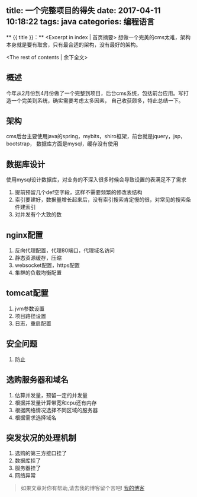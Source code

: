 title: 一个完整项目的得失
date: 2017-04-11 10:18:22
tags: java
categories: 编程语言
---
** {{ title }}：** <Excerpt in index | 首页摘要>
想做一个完美的cms太难，架构本身就是要有取舍，只有最合适的架构，没有最好的架构。
<!-- more -->
<The rest of contents | 余下全文>

## 概述
今年从2月份到4月份做了一个完整到项目，后台cms系统，包括前台应用。写打造一个完美到系统，确实需要考虑太多因素，
自己收获颇多，特此总结一下。

## 架构
cms后台主要使用java的spring，mybits，shiro框架，前台就是jquery，jsp，bootstrap，
数据库方面是mysql，缓存没有使用

## 数据库设计
使用mysql设计数据库，对业务的不深入很多时候会导致设置的表满足不了需求
1. 提前预留几个def空字段，这样不需要频繁的修改表结构
2. 索引要建好，数据量增长起来后，没有索引搜索肯定慢的很，对常见的搜索条件建索引
3. 对并发有个大致的数

## nginx配置
1. 反向代理配置，代理80端口，代理域名访问
2. 静态资源缓存，压缩
3. websocket配置，https配置
4. 集群的负载均衡配置

## tomcat配置
1. jvm参数设置
2. 项目路径设置
3. 日志，重启配置

## 安全问题
1. 防止

## 选购服务器和域名
1. 估算并发量，预留一定的并发量
2. 根据并发量计算带宽和cpu还有内存
3. 根据网络情况选择不同区域的服务器
4. 根据需求选择域名

## 突发状况的处理机制
1. 选购的第三方接口挂了
2. 数据库挂了
3. 服务器挂了
4. 网络异常

> 如果文章对你有帮助,请去我的博客留个言吧! [我的博客][1]

[1]: http://geeksblog.cc
